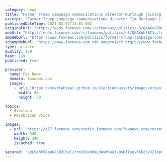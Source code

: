 ```yaml
---
category: news
title: "Former Trump campaign communications director Murtaugh joining Heritage Foundation"
excerpt: "Former Trump campaign communications director Tim Murtaugh is joining the Heritage Foundation and launching his own public affairs firm, Fox News has learned. "
publishedDateTime: 2021-03-01T13:01:00Z
originalUrl: "http://feeds.foxnews.com/~r/foxnews/politics/~3/QKAKuUS8C1c/former-trump-campaign-communications-director-tim-murtaugh-heritage-foundation"
webUrl: "http://feeds.foxnews.com/~r/foxnews/politics/~3/QKAKuUS8C1c/former-trump-campaign-communications-director-tim-murtaugh-heritage-foundation"
ampWebUrl: "https://www.foxnews.com/politics/former-trump-campaign-communications-director-tim-murtaugh-heritage-foundation.amp"
cdnAmpWebUrl: "https://www-foxnews-com.cdn.ampproject.org/c/s/www.foxnews.com/politics/former-trump-campaign-communications-director-tim-murtaugh-heritage-foundation.amp"
type: article
quality: 169
heat: 169
published: true

provider:
  name: Fox News
  domain: foxnews.com
  images:
    - url: "https://smartableai.github.io/election/assets/images/organizations/foxnews.com-50x50.jpg"
      width: 50
      height: 50

topics:
  - Election
  - Republican Voice

images:
  - url: "https://a57.foxnews.com/static.foxnews.com/foxnews.com/content/uploads/2020/10/340/340/brooke-singman-headshot.jpg?ve=1&tl=1"
    width: 340
    height: 340
    isCached: true

secured: "qUL9ehFOBapKJ3dZCbul/crmCKOxHmkLHAyW6uXzx8sDfIsuvl6Eq5vJ2l4pNsCXV/xkm8oPergwFSJzMDa12HvAvO83uQIfxhgzvNVSsv3gwNCD7F/deSxTqkGvS5zTOUupkXnQlwVNdUF9VYEln74T8ADeGwpa90KkXYG2an+J6yRQ93ogtKHQcQlnhClnT5Hw5uW80YGu86PMnEyI7v4C3/Q6Ex3Lvnbc//tVPIiANcatJC0FKvT1kWbRaQbHAkFkRENnLKj8H8Ieqed7Umy22xaburqlbOwVEJVUoQry+JdFWRU37PglVdQTCe9ZxLDsbHIKPd3x1nDeKcPSIqnPaYJOLTMGn61vzgNv6fk=;bDAarLN5azWxkFcVA0eRaA=="
---
```


